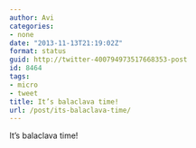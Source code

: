 ```yaml
---
author: Avi
categories:
- none
date: "2013-11-13T21:19:02Z"
format: status
guid: http://twitter-400794973517668353-post
id: 8464
tags:
- micro
- tweet
title: It’s balaclava time!
url: /post/its-balaclava-time/
---
```

It’s balaclava time!